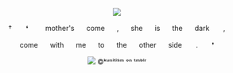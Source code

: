 <p align="center"> <img src="https://files.catbox.moe/tchqqf.png"400">
<p align="center"> † ⠀　❛⠀　⠀mother's⠀　come⠀　,⠀　she⠀　is⠀　the⠀　dark　　,
<p align="center">come⠀　with⠀　me⠀　to⠀　the⠀　other⠀　side　　.　　❜
<p align="center"> <img src="https://files.catbox.moe/xnf6an.webp"400">
©ᵏᵘⁿⁱᵗⁱˢᵐ ᵒⁿ ᵗᵐᵇˡʳ
